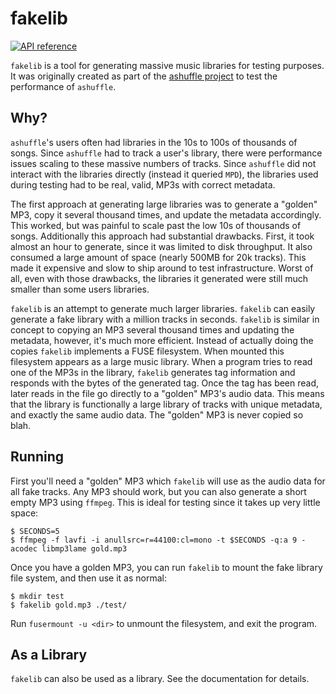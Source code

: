 # fakelib

[![API reference](https://img.shields.io/badge/go.pkg.dev-reference-5272B4)](
https://pkg.go.dev/github.com/joshkunz/fakelib?tab=doc)

`fakelib` is a tool for generating massive music libraries for testing
purposes. It was originally created as part of the [ashuffle project](
https://github.com/joshkunz/ashuffle) to test the performance of `ashuffle`.

## Why?

`ashuffle`'s users often had libraries in the 10s to 100s of thousands of songs.
Since `ashuffle` had to track a user's library, there were performance issues
scaling to these massive numbers of tracks. Since `ashuffle` did not interact
with the libraries directly (instead it queried `MPD`), the libraries used
during testing had to be real, valid, MP3s with correct metadata. 

The first approach at generating large libraries was to generate a "golden"
MP3, copy it several thousand times, and update the metadata accordingly. This
worked, but was painful to scale past the low 10s of thousands of songs.
Additionally this approach had substantial drawbacks. First, it took almost an
hour to generate, since it was limited to disk throughput. It also consumed
a large amount of space (nearly 500MB for 20k tracks). This made it expensive
and slow to ship around to test infrastructure. Worst of all, even with those
drawbacks, the libraries it generated were still much smaller than some users
libraries.

`fakelib` is an attempt to generate much larger libraries. `fakelib` can easily
generate a fake library with a million tracks in seconds. `fakelib` is similar
in concept to copying an MP3 several thousand times and updating the metadata,
however, it's much more efficient. Instead of actually doing the copies
`fakelib` implements a FUSE filesystem. When mounted this filesystem appears
as a large music library. When a program tries to read one of the MP3s in the
library, `fakelib` generates tag information and responds with the bytes of
the generated tag. Once the tag has been read, later reads in the file go
directly to a "golden" MP3's audio data. This means that the library is
functionally a large library of tracks with unique metadata, and exactly the
same audio data. The "golden" MP3 is never copied so blah.

## Running

First you'll need a "golden" MP3 which `fakelib` will use as the audio data
for all fake tracks. Any MP3 should work, but you can also generate a short
empty MP3 using `ffmpeg`. This is ideal for testing since it takes up very
little space:

```
$ SECONDS=5
$ ffmpeg -f lavfi -i anullsrc=r=44100:cl=mono -t $SECONDS -q:a 9 -acodec libmp3lame gold.mp3
```

Once you have a golden MP3, you can run `fakelib` to mount the fake library
file system, and then use it as normal:

```
$ mkdir test
$ fakelib gold.mp3 ./test/
```

Run `fusermount -u <dir>` to unmount the filesystem, and exit the program.


## As a Library

`fakelib` can also be used as a library. See the documentation for details. 
